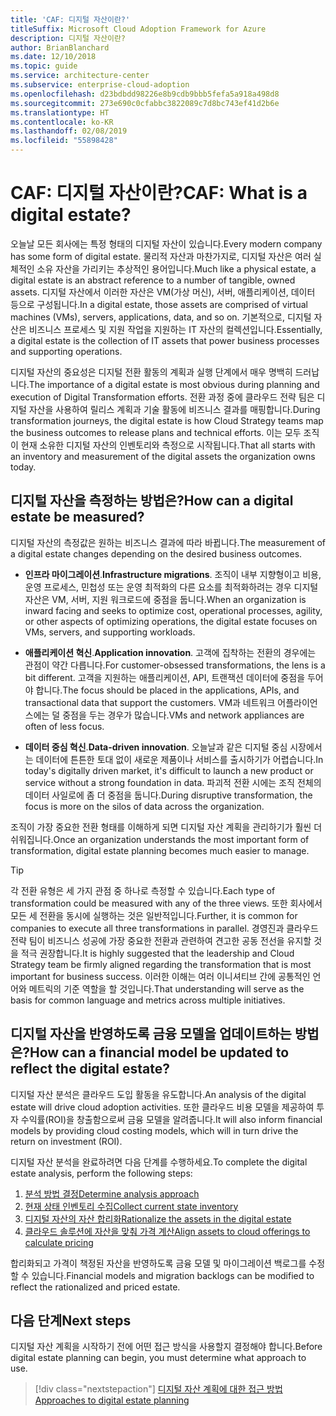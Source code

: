 ```yaml
---
title: 'CAF: 디지털 자산이란?'
titleSuffix: Microsoft Cloud Adoption Framework for Azure
description: 디지털 자산이란?
author: BrianBlanchard
ms.date: 12/10/2018
ms.topic: guide
ms.service: architecture-center
ms.subservice: enterprise-cloud-adoption
ms.openlocfilehash: d23bdbdd98226e8b9cdb9bbb5fefa5a918a498d8
ms.sourcegitcommit: 273e690c0cfabbc3822089c7d8bc743ef41d2b6e
ms.translationtype: HT
ms.contentlocale: ko-KR
ms.lasthandoff: 02/08/2019
ms.locfileid: "55898428"
---
```

<!-- markdownlint-disable MD026 -->

# <a name="caf-what-is-a-digital-estate"></a><span data-ttu-id="aee50-103">CAF: 디지털 자산이란?</span><span class="sxs-lookup"><span data-stu-id="aee50-103">CAF: What is a digital estate?</span></span>

<span data-ttu-id="aee50-104">오늘날 모든 회사에는 특정 형태의 디지털 자산이 있습니다.</span><span class="sxs-lookup"><span data-stu-id="aee50-104">Every modern company has some form of digital estate.</span></span> <span data-ttu-id="aee50-105">물리적 자산과 마찬가지로, 디지털 자산은 여러 실체적인 소유 자산을 가리키는 추상적인 용어입니다.</span><span class="sxs-lookup"><span data-stu-id="aee50-105">Much like a physical estate, a digital estate is an abstract reference to a number of tangible, owned assets.</span></span> <span data-ttu-id="aee50-106">디지털 자산에서 이러한 자산은 VM(가상 머신), 서버, 애플리케이션, 데이터 등으로 구성됩니다.</span><span class="sxs-lookup"><span data-stu-id="aee50-106">In a digital estate, those assets are comprised of virtual machines (VMs), servers, applications, data, and so on.</span></span> <span data-ttu-id="aee50-107">기본적으로, 디지털 자산은 비즈니스 프로세스 및 지원 작업을 지원하는 IT 자산의 컬렉션입니다.</span><span class="sxs-lookup"><span data-stu-id="aee50-107">Essentially, a digital estate is the collection of IT assets that power business processes and supporting operations.</span></span>

<span data-ttu-id="aee50-108">디지털 자산의 중요성은 디지털 전환 활동의 계획과 실행 단계에서 매우 명백히 드러납니다.</span><span class="sxs-lookup"><span data-stu-id="aee50-108">The importance of a digital estate is most obvious during planning and execution of Digital Transformation efforts.</span></span> <span data-ttu-id="aee50-109">전환 과정 중에 클라우드 전략 팀은 디지털 자산을 사용하여 릴리스 계획과 기술 활동에 비즈니스 결과를 매핑합니다.</span><span class="sxs-lookup"><span data-stu-id="aee50-109">During transformation journeys, the digital estate is how Cloud Strategy teams map the business outcomes to release plans and technical efforts.</span></span> <span data-ttu-id="aee50-110">이는 모두 조직이 현재 소유한 디지털 자산의 인벤토리와 측정으로 시작됩니다.</span><span class="sxs-lookup"><span data-stu-id="aee50-110">That all starts with an inventory and measurement of the digital assets the organization owns today.</span></span>

## <a name="how-can-a-digital-estate-be-measured"></a><span data-ttu-id="aee50-111">디지털 자산을 측정하는 방법은?</span><span class="sxs-lookup"><span data-stu-id="aee50-111">How can a digital estate be measured?</span></span>

<span data-ttu-id="aee50-112">디지털 자산의 측정값은 원하는 비즈니스 결과에 따라 바뀝니다.</span><span class="sxs-lookup"><span data-stu-id="aee50-112">The measurement of a digital estate changes depending on the desired business outcomes.</span></span>

- <span data-ttu-id="aee50-113">**인프라 마이그레이션**.</span><span class="sxs-lookup"><span data-stu-id="aee50-113">**Infrastructure migrations**.</span></span> <span data-ttu-id="aee50-114">조직이 내부 지향형이고 비용, 운영 프로세스, 민첩성 또는 운영 최적화의 다른 요소를 최적화하려는 경우 디지털 자산은 VM, 서버, 지원 워크로드에 중점을 둡니다.</span><span class="sxs-lookup"><span data-stu-id="aee50-114">When an organization is inward facing and seeks to optimize cost, operational processes, agility, or other aspects of optimizing operations, the digital estate focuses on VMs, servers, and supporting workloads.</span></span>

- <span data-ttu-id="aee50-115">**애플리케이션 혁신**.</span><span class="sxs-lookup"><span data-stu-id="aee50-115">**Application innovation**.</span></span> <span data-ttu-id="aee50-116">고객에 집착하는 전환의 경우에는 관점이 약간 다릅니다.</span><span class="sxs-lookup"><span data-stu-id="aee50-116">For customer-obsessed transformations, the lens is a bit different.</span></span> <span data-ttu-id="aee50-117">고객을 지원하는 애플리케이션, API, 트랜잭션 데이터에 중점을 두어야 합니다.</span><span class="sxs-lookup"><span data-stu-id="aee50-117">The focus should be placed in the applications, APIs, and transactional data that support the customers.</span></span> <span data-ttu-id="aee50-118">VM과 네트워크 어플라이언스에는 덜 중점을 두는 경우가 많습니다.</span><span class="sxs-lookup"><span data-stu-id="aee50-118">VMs and network appliances are often of less focus.</span></span>

- <span data-ttu-id="aee50-119">**데이터 중심 혁신**.</span><span class="sxs-lookup"><span data-stu-id="aee50-119">**Data-driven innovation**.</span></span> <span data-ttu-id="aee50-120">오늘날과 같은 디지털 중심 시장에서는 데이터에 튼튼한 토대 없이 새로운 제품이나 서비스를 출시하기가 어렵습니다.</span><span class="sxs-lookup"><span data-stu-id="aee50-120">In today's digitally driven market, it's difficult to launch a new product or service without a strong foundation in data.</span></span> <span data-ttu-id="aee50-121">파괴적 전환 시에는 조직 전체의 데이터 사일로에 좀 더 중점을 둡니다.</span><span class="sxs-lookup"><span data-stu-id="aee50-121">During disruptive transformation, the focus is more on the silos of data across the organization.</span></span>

<span data-ttu-id="aee50-122">조직이 가장 중요한 전환 형태를 이해하게 되면 디지털 자산 계획을 관리하기가 훨씬 더 쉬워집니다.</span><span class="sxs-lookup"><span data-stu-id="aee50-122">Once an organization understands the most important form of transformation, digital estate planning becomes much easier to manage.</span></span>

> [!TIP]
> <span data-ttu-id="aee50-123">각 전환 유형은 세 가지 관점 중 하나로 측정할 수 있습니다.</span><span class="sxs-lookup"><span data-stu-id="aee50-123">Each type of transformation could be measured with any of the three views.</span></span> <span data-ttu-id="aee50-124">또한 회사에서 모든 세 전환을 동시에 실행하는 것은 일반적입니다.</span><span class="sxs-lookup"><span data-stu-id="aee50-124">Further, it is common for companies to execute all three transformations in parallel.</span></span> <span data-ttu-id="aee50-125">경영진과 클라우드 전략 팀이 비즈니스 성공에 가장 중요한 전환과 관련하여 견고한 공동 전선을 유지할 것을 적극 권장합니다.</span><span class="sxs-lookup"><span data-stu-id="aee50-125">It is highly suggested that the leadership and Cloud Strategy team be firmly aligned regarding the transformation that is most important for business success.</span></span> <span data-ttu-id="aee50-126">이러한 이해는 여러 이니셔티브 간에 공통적인 언어와 메트릭의 기준 역할을 할 것입니다.</span><span class="sxs-lookup"><span data-stu-id="aee50-126">That understanding will serve as the basis for common language and metrics across multiple initiatives.</span></span>

## <a name="how-can-a-financial-model-be-updated-to-reflect-the-digital-estate"></a><span data-ttu-id="aee50-127">디지털 자산을 반영하도록 금융 모델을 업데이트하는 방법은?</span><span class="sxs-lookup"><span data-stu-id="aee50-127">How can a financial model be updated to reflect the digital estate?</span></span>

<span data-ttu-id="aee50-128">디지털 자산 분석은 클라우드 도입 활동을 유도합니다.</span><span class="sxs-lookup"><span data-stu-id="aee50-128">An analysis of the digital estate will drive cloud adoption activities.</span></span> <span data-ttu-id="aee50-129">또한 클라우드 비용 모델을 제공하여 투자 수익률(ROI)을 창출함으로써 금융 모델을 알려줍니다.</span><span class="sxs-lookup"><span data-stu-id="aee50-129">It will also inform financial models by providing cloud costing models, which will in turn drive the return on investment (ROI).</span></span>

<span data-ttu-id="aee50-130">디지털 자산 분석을 완료하려면 다음 단계를 수행하세요.</span><span class="sxs-lookup"><span data-stu-id="aee50-130">To complete the digital estate analysis, perform the following steps:</span></span>

1. [<span data-ttu-id="aee50-131">분석 방법 결정</span><span class="sxs-lookup"><span data-stu-id="aee50-131">Determine analysis approach</span></span>](approach.md)
1. [<span data-ttu-id="aee50-132">현재 상태 인벤토리 수집</span><span class="sxs-lookup"><span data-stu-id="aee50-132">Collect current state inventory</span></span>](inventory.md)
1. [<span data-ttu-id="aee50-133">디지털 자산의 자산 합리화</span><span class="sxs-lookup"><span data-stu-id="aee50-133">Rationalize the assets in the digital estate</span></span>](rationalize.md)
1. [<span data-ttu-id="aee50-134">클라우드 솔루션에 자산을 맞춰 가격 계산</span><span class="sxs-lookup"><span data-stu-id="aee50-134">Align assets to cloud offerings to calculate pricing</span></span>](calculate.md)

<span data-ttu-id="aee50-135">합리화되고 가격이 책정된 자산을 반영하도록 금융 모델 및 마이그레이션 백로그를 수정할 수 있습니다.</span><span class="sxs-lookup"><span data-stu-id="aee50-135">Financial models and migration backlogs can be modified to reflect the rationalized and priced estate.</span></span>

## <a name="next-steps"></a><span data-ttu-id="aee50-136">다음 단계</span><span class="sxs-lookup"><span data-stu-id="aee50-136">Next steps</span></span>

<span data-ttu-id="aee50-137">디지털 자산 계획을 시작하기 전에 어떤 접근 방식을 사용할지 결정해야 합니다.</span><span class="sxs-lookup"><span data-stu-id="aee50-137">Before digital estate planning can begin, you must determine what approach to use.</span></span>

> [!div class="nextstepaction"]
> [<span data-ttu-id="aee50-138">디지털 자산 계획에 대한 접근 방법</span><span class="sxs-lookup"><span data-stu-id="aee50-138">Approaches to digital estate planning</span></span>](approach.md)